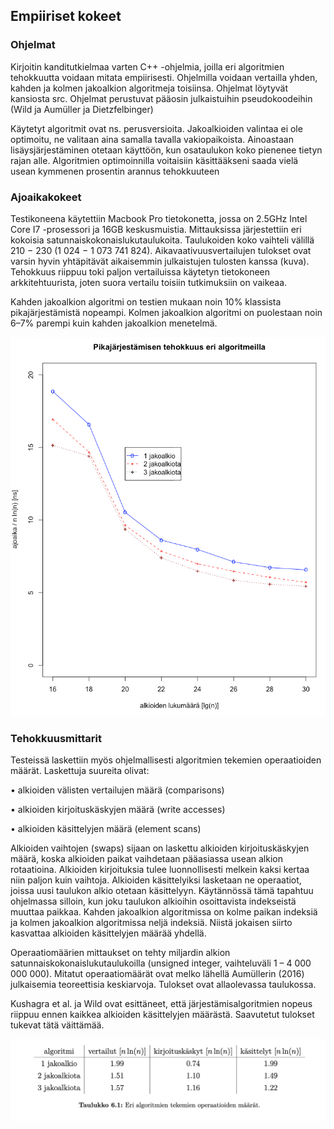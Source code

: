 ## Empiiriset kokeet

### Ohjelmat

Kirjoitin kanditutkielmaa varten C++ -ohjelmia, joilla eri algoritmien tehokkuutta voidaan mitata empiirisesti. Ohjelmilla voidaan vertailla yhden, kahden ja kolmen jakoalkion algoritmeja toisiinsa.
Ohjelmat löytyvät kansiosta src. Ohjelmat perustuvat pääosin julkaistuihin pseudokoodeihin (Wild ja Aumüller ja Dietzfelbinger)

Käytetyt algoritmit ovat ns. perusversioita. Jakoalkioiden valintaa ei ole optimoitu, ne valitaan aina samalla tavalla vakiopaikoista. Ainoastaan lisäysjärjestäminen otetaan käyttöön, kun osataulukon koko pienenee tietyn rajan alle.
Algoritmien optimoinnilla voitaisiin käsittääkseni saada vielä usean kymmenen prosentin arannus tehokkuuteen

### Ajoaikakokeet

Testikoneena käytettiin Macbook Pro tietokonetta, jossa on 2.5GHz Intel Core I7 -prosessori ja 16GB keskusmuistia. Mittauksissa järjestettiin eri kokoisia satunnaiskokonaislukutaulukoita. Taulukoiden koko vaihteli välillä 210 − 230 (1 024 − 1 073 741 824).
Aikavaativuusvertailujen tulokset ovat varsin hyvin yhtäpitävät aikaisemmin julkaistujen tulosten kanssa (kuva). Tehokkuus riippuu toki paljon vertailuissa käytetyn tietokoneen arkkitehtuurista, joten suora vertailu toisiin tutkimuksiin on vaikeaa.

Kahden jakoalkion algoritmi on testien mukaan noin 10% klassista pikajärjestämistä nopeampi. Kolmen jakoalkion algoritmi on puolestaan noin 6–7% parempi kuin kahden jakoalkion menetelmä.

<img src="png/runtime_own.png" width="750">

### Tehokkuusmittarit

Testeissä laskettiin myös ohjelmallisesti algoritmien tekemien operaatioiden määrät. Laskettuja suureita olivat:

• alkioiden välisten vertailujen määrä (comparisons)

• alkioiden kirjoituskäskyjen määrä (write accesses)

• alkioiden käsittelyjen määrä (element scans)

Alkioiden vaihtojen (swaps) sijaan on laskettu alkioiden kirjoituskäskyjen määrä, koska alkioiden paikat vaihdetaan pääasiassa usean alkion rotaatioina. Alkioiden kirjoituksia tulee luonnollisesti melkein kaksi kertaa niin paljon kuin vaihtoja. Alkioiden käsittelyiksi lasketaan ne operaatiot, joissa uusi taulukon alkio otetaan käsittelyyn. Käytännössä tämä tapahtuu ohjelmassa silloin, kun joku taulukon alkioihin osoittavista indekseistä muuttaa paikkaa. Kahden jakoalkion algoritmissa on kolme paikan indeksiä ja kolmen jakoalkion algoritmissa neljä indeksiä. Niistä jokaisen siirto kasvattaa alkioiden käsittelyjen määrää yhdellä.

Operaatiomäärien mittaukset on tehty miljardin alkion satunnaiskokonaislukutaulukoilla (unsigned integer, vaihteluväli 1 – 4 000 000 000). Mitatut operaatiomäärät ovat melko lähellä Aumüllerin (2016) julkaisemia teoreettisia keskiarvoja. Tulokset ovat allaolevassa taulukossa.

Kushagra et al. ja Wild ovat esittäneet, että järjestämisalgoritmien nopeus riippuu ennen kaikkea alkioiden käsittelyjen määrästä.  Saavutetut tulokset tukevat tätä väittämää.

<img src="png/table1.png" width="750">

